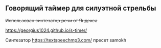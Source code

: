## Говорящий таймер для силуэтной стрельбы

~~Использован синтезатор речи от Яндекса~~

https://georgius1024.github.io/s-timer/

Синтезатор https://textspeechmp3.com/
пресет samokh
